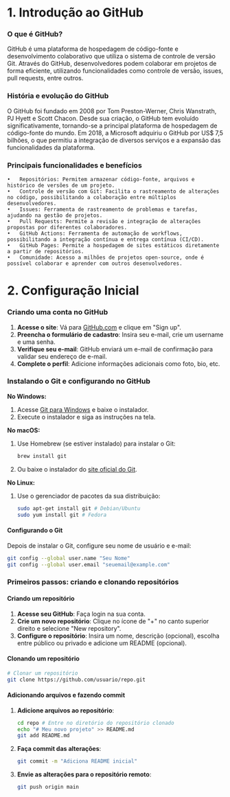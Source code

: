 # 1. **Introdução ao GitHub**

### **O que é GitHub?**

GitHub é uma plataforma de hospedagem de código-fonte e desenvolvimento colaborativo que utiliza o sistema de controle de versão Git. Através do GitHub, desenvolvedores podem colaborar em projetos de forma eficiente, utilizando funcionalidades como controle de versão, issues, pull requests, entre outros.

### **História e evolução do GitHub**

O GitHub foi fundado em 2008 por Tom Preston-Werner, Chris Wanstrath, PJ Hyett e Scott Chacon. Desde sua criação, o GitHub tem evoluído significativamente, tornando-se a principal plataforma de hospedagem de código-fonte do mundo. Em 2018, a Microsoft adquiriu o GitHub por US$ 7,5 bilhões, o que permitiu a integração de diversos serviços e a expansão das funcionalidades da plataforma.

### **Principais funcionalidades e benefícios**

	•	Repositórios: Permitem armazenar código-fonte, arquivos e histórico de versões de um projeto.
	•	Controle de versão com Git: Facilita o rastreamento de alterações no código, possibilitando a colaboração entre múltiplos desenvolvedores.
	•	Issues: Ferramenta de rastreamento de problemas e tarefas, ajudando na gestão de projetos.
	•	Pull Requests: Permite a revisão e integração de alterações propostas por diferentes colaboradores.
	•	GitHub Actions: Ferramenta de automação de workflows, possibilitando a integração contínua e entrega contínua (CI/CD).
	•	GitHub Pages: Permite a hospedagem de sites estáticos diretamente a partir de repositórios.
	•	Comunidade: Acesso a milhões de projetos open-source, onde é possível colaborar e aprender com outros desenvolvedores.

# 2. **Configuração Inicial**

### **Criando uma conta no GitHub**

1. **Acesse o site**: Vá para [GitHub.com](https://github.com) e clique em "Sign up".
2. **Preencha o formulário de cadastro**: Insira seu e-mail, crie um username e uma senha.
3. **Verifique seu e-mail**: GitHub enviará um e-mail de confirmação para validar seu endereço de e-mail.
4. **Complete o perfil**: Adicione informações adicionais como foto, bio, etc.

### **Instalando o Git e configurando no GitHub**

**No Windows:**

1. Acesse [Git para Windows](https://gitforwindows.org/) e baixe o instalador.
2. Execute o instalador e siga as instruções na tela.

**No macOS:**

1. Use Homebrew (se estiver instalado) para instalar o Git:
    ```bash
    brew install git
    ```
2. Ou baixe o instalador do [site oficial do Git](https://git-scm.com).

**No Linux:**

1. Use o gerenciador de pacotes da sua distribuição:
    ```bash
    sudo apt-get install git # Debian/Ubuntu
    sudo yum install git # Fedora
    ```

#### Configurando o Git

Depois de instalar o Git, configure seu nome de usuário e e-mail:

```bash
git config --global user.name "Seu Nome"
git config --global user.email "seuemail@example.com"
```

### Primeiros passos: criando e clonando repositórios

#### Criando um repositório

1. **Acesse seu GitHub**: Faça login na sua conta.
2. **Crie um novo repositório**: Clique no ícone de "+" no canto superior direito e selecione "New repository".
3. **Configure o repositório**: Insira um nome, descrição (opcional), escolha entre público ou privado e adicione um README (opcional).

#### Clonando um repositório

```bash
# Clonar um repositório
git clone https://github.com/usuario/repo.git
```

#### Adicionando arquivos e fazendo commit

1. **Adicione arquivos ao repositório**:
    ```bash
    cd repo # Entre no diretório do repositório clonado
    echo "# Meu novo projeto" >> README.md
    git add README.md
    ```

2. **Faça commit das alterações**:
    ```bash
    git commit -m "Adiciona README inicial"
    ```

3. **Envie as alterações para o repositório remoto**:
    ```bash
    git push origin main
    ```


